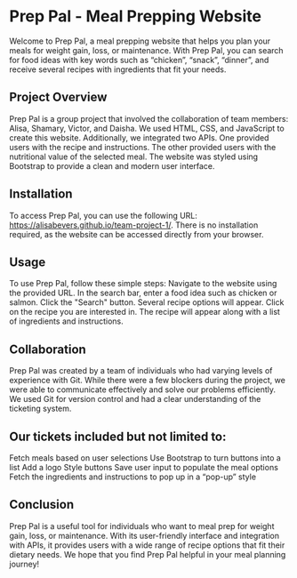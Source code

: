 # Prep Pal - Meal Prepping Website
Welcome to Prep Pal, a meal prepping website that helps you plan your meals for weight gain, loss, or maintenance. With Prep Pal, you can search for food ideas with key words such as “chicken”, “snack”, “dinner”, and receive several recipes with ingredients that fit your needs.

## Project Overview
Prep Pal is a group project that involved the collaboration of team members: Alisa, Shamary, Victor, and Daisha. We used HTML, CSS, and JavaScript to create this website. Additionally, we integrated two APIs. One provided users with the recipe and instructions. The other provided users with the nutritional value of the selected meal. The website was styled using Bootstrap to provide a clean and modern user interface.

## Installation
To access Prep Pal, you can use the following URL: https://alisabevers.github.io/team-project-1/. There is no installation required, as the website can be accessed directly from your browser.

## Usage
To use Prep Pal, follow these simple steps:
Navigate to the website using the provided URL.
In the search bar, enter a food idea such as chicken or salmon.
Click the "Search" button. 
Several recipe options will appear. Click on the recipe you are interested in.
The recipe will appear along with a list of ingredients and instructions.

## Collaboration
Prep Pal was created by a team of individuals who had varying levels of experience with Git. While there were a few blockers during the project, we were able to communicate effectively and solve our problems efficiently. We used Git for version control and had a clear understanding of the ticketing system.

## Our tickets included but not limited to:
Fetch meals based on user selections
Use Bootstrap to turn buttons into a list
Add a logo
Style buttons
Save user input to populate the meal options
Fetch the ingredients and instructions to pop up in a “pop-up” style

## Conclusion
Prep Pal is a useful tool for individuals who want to meal prep for weight gain, loss, or maintenance. With its user-friendly interface and integration with APIs, it provides users with a wide range of recipe options that fit their dietary needs. We hope that you find Prep Pal helpful in your meal planning journey!

